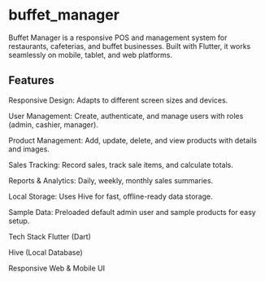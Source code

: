 # buffet_manager
Buffet Manager is a responsive POS and management system for restaurants, cafeterias, and buffet businesses. Built with Flutter, it works seamlessly on mobile, tablet, and web platforms.

## Features
Responsive Design: Adapts to different screen sizes and devices.

User Management: Create, authenticate, and manage users with roles (admin, cashier, manager).

Product Management: Add, update, delete, and view products with details and images.

Sales Tracking: Record sales, track sale items, and calculate totals.

Reports & Analytics: Daily, weekly, monthly sales summaries.

Local Storage: Uses Hive for fast, offline-ready data storage.

Sample Data: Preloaded default admin user and sample products for easy setup.

Tech Stack
Flutter (Dart)

Hive (Local Database)

Responsive Web & Mobile UI
